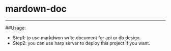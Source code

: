 # mardown-doc
---
##Usage: 
* Step1: to use markdwon write document for api or db design.
* Step2: you can use harp server to deploy this project if you want.
